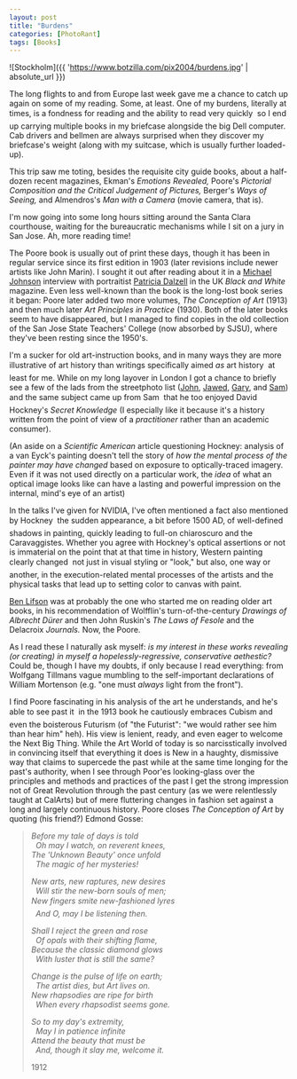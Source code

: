 ```yaml
---
layout: post
title: "Burdens"
categories: [PhotoRant]
tags: [Books]
---
```


![Stockholm]({{ 'https://www.botzilla.com/pix2004/burdens.jpg' | absolute_url }})

The long flights to and from Europe last week gave me a chance to catch up again on some of my reading. Some, at least. One of my burdens, literally at times, is a fondness for reading and the ability to read very quickly &#151; so I end up carrying multiple books in my briefcase alongside the big Dell computer. Cab drivers and bellmen are always surprised when they discover  my briefcase's weight (along with my suitcase, which is usually further loaded-up).

<!--more-->

This trip saw me toting, besides the requisite city guide books, about a half-dozen recent magazines, Ekman's <i>Emotions Revealed,</i> Poore's <i>Pictorial Composition and the Critical Judgement of Pictures,</i>  Berger's <i>Ways of Seeing,</i> and Almendros's <i>Man with a Camera</i> (movie camera, that is).

I'm now going into some long hours sitting around the Santa Clara courthouse, waiting for the bureaucratic mechanisms while I sit on a jury in San Jose. Ah, more reading time!

The Poore book is usually out of print these days, though it has been in regular service since its first edition in 1903 (later revisions include newer artists like John Marin). I sought it out after reading about it in a <a href="http://www.37thframe.com/">Michael Johnson</a> interview with portraitist <a href="http://www.ecva.org/exhibition/light/pages/dalzell.html">Patricia Dalzell</a> in the UK <i>Black and White</i> magazine. Even less well-known than the book is the long-lost book series it began: Poore later added two more volumes, <i>The Conception of Art</i> (1913) and then much later <i>Art Principles in Practice</i> (1930). Both of the later books seem to have disappeared, but I managed to find copies in the old collection of the San Jose State Teachers' College (now absorbed by SJSU), where they've been resting since the 1950's.

I'm a sucker for old art-instruction books, and in many ways they are more illustrative of art history than writings specifically aimed <i>as</i> art history &#151; at least for me. While on my long layover in London I got a chance to briefly see a few of the lads from the streetphoto list (<a href="http://www.pinkheadedbug.com">John</a>, <a href="http://www.cupidity.f9.co.uk/Photos/AsceticCrap/">Jawed</a>, <a href="http://www.gaspweb.co.uk/plog/">Gary</a>, and <a href="http://homepage.mac.com/samanthony/PhotoAlbum14.html">Sam</a>) and the same subject came up from Sam &#151; that he too enjoyed David Hockney's <i>Secret Knowledge</i> (I especially like it because it's a history written from the point of view of a <i>practitioner</i> rather than an academic consumer).

(An aside on a <i>Scientific American</i> article questioning Hockney: analysis of a van Eyck's painting doesn't tell the story of <i>how the mental process of the painter may have changed</i> based on exposure to optically-traced imagery. Even if it was not used directly on a particular work, the <i>idea</i> of what an optical image looks like can have a lasting and powerful impression on the internal, mind's eye of an artist)

In the talks I've given for NVIDIA, I've often mentioned a fact also mentioned by Hockney &#151; the sudden appearance, a bit before 1500 AD, of well-defined shadows in painting, quickly leading to full-on chiaroscuro and the Caravaggistes. Whether you agree with Hockney's optical assertions or not is immaterial on the point that at that time in history, Western painting clearly changed &#151; not just in visual styling or "look," but also, one way or another, in the execution-related mental processes of the artists and the physical tasks that lead up to setting color to canvas with paint.

<a href="http://www.benlifson.com">Ben Lifson</a> was at probably the one who started me on reading older art books, in his recommendation of Wolfflin's turn-of-the-century <i>Drawings of Albrecht D&uuml;rer</i> and then John Ruskin's <i>The Laws of Fesole</i> and the Delacroix <i>Journals.</i> Now, the Poore.

As I read these I naturally ask myself: <i>is my interest in these works revealing (or creating) in myself a hopelessly-regressive, conservative aethestic?</i> Could be, though I have my doubts, if only because I read everything: from Wolfgang Tillmans vague mumbling to the self-important declarations of William Mortenson (e.g. "one must <i>always</i> light from the front").

I find Poore fascinating in his analysis of the art he understands, and he's able to see past it &#151; in the 1913 book he cautiously embraces Cubism and even the boisterous Futurism (of "the Futurist": "we would rather see him than hear him" heh). His view is lenient, ready, and even eager to welcome the Next Big Thing. While the Art World of today is so narcisstically involved in convincing itself that everything it does is New in a haughty, dismissive way that claims to supercede the past while at the same time longing for the past's authority, when I see through Poor'es looking-glass over the principles and methods and practices of the past I get the strong impression not of Great Revolution through the past century (as we were relentlessly taught at CalArts) but of mere fluttering changes in fashion set against a long and largely continuous history. Poore closes <i>The Conception of Art</i> by quoting (his friend?) Edmond Gosse:

> <i>Before my tale of days is told<br>
&nbsp;&nbsp;Oh may I watch, on reverent knees, <br>
The 'Unknown Beauty' once unfold<br>
&nbsp;&nbsp;The magic of her mysteries!</i>
> 
> <i>New arts, new raptures, new desires<br>
&nbsp;&nbsp;Will stir the new-born souls of men;<br>
New fingers smite new-fashioned lyres &#151;<br>
&nbsp;&nbsp;And O, may I be listening then.</i>
> 
> <i>Shall I reject the green and rose<br>&nbsp;&nbsp;Of opals with their shifting flame, <br>Because the classic diamond glows<br>&nbsp;&nbsp;With luster that is still the same?</i>
> 
> <i>Change is the pulse of life on earth; <br>&nbsp;&nbsp;The artist dies, but Art lives on. <br>New rhapsodies are ripe for birth<br>&nbsp;&nbsp;When every rhapsodist seems gone.</i>
> 
> <i>So to my day's extremity, <br>&nbsp;&nbsp;May I in patience infinite<br>Attend the beauty that must be<br>&nbsp;&nbsp;And, though it slay me, welcome it.</i>
>
> 1912
